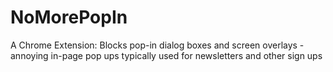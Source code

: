 # NoMorePopIn
A Chrome Extension: Blocks pop-in dialog boxes and screen overlays - annoying in-page pop ups typically used for newsletters and other sign ups
